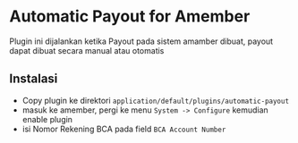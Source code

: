 # Automatic Payout for Amember

Plugin ini dijalankan ketika Payout pada sistem amamber dibuat, payout dapat dibuat secara manual atau otomatis
## Instalasi

- Copy plugin ke direktori `application/default/plugins/automatic-payout`
- masuk ke amember, pergi ke menu `System -> Configure` kemudian enable plugin
- isi Nomor Rekening BCA pada field `BCA Account Number`

